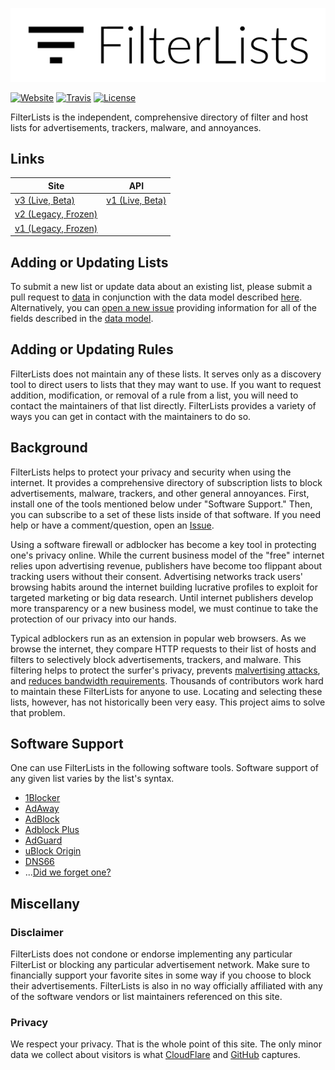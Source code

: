 ![FilterLists](https://github.com/collinbarrett/FilterLists/blob/master/imgs/logo_filterlists.png)

[![Website](https://img.shields.io/website-up-down-green-red/http/shields.io.svg)](https://filterlists.com/)
[![Travis](https://img.shields.io/travis/collinbarrett/FilterLists.svg?label=travis)](https://travis-ci.org/collinbarrett/FilterLists)
[![License](https://img.shields.io/badge/License-MIT-green.svg)](https://github.com/collinbarrett/FilterLists/blob/master/LICENSE)

FilterLists is the independent, comprehensive directory of filter and host lists for advertisements, trackers, malware, and annoyances.

## Links
| Site                                                | API                                                    |
| --------------------------------------------------- | ------------------------------------------------------ |
| [v3 (Live, Beta)](https://filterlists.com/)         | [v1 (Live, Beta)](https://filterlists.com/api/v1/lists)|
| [v2 (Legacy, Frozen)](https://v2.filterlists.com/)  |                                                        |
| [v1 (Legacy, Frozen)](https://v1.filterlists.com/)  |                                                        |

## Adding or Updating Lists

To submit a new list or update data about an existing list, please submit a pull request to [data](https://github.com/collinbarrett/FilterLists/tree/master/data) in conjunction with the data model described [here](https://github.com/collinbarrett/FilterLists/wiki/Data-Model_sidebar). Alternatively, you can [open a new issue](https://github.com/collinbarrett/FilterLists/issues/new) providing information for all of the fields described in the [data model](https://github.com/collinbarrett/FilterLists/wiki/Data-Model_sidebar).

## Adding or Updating Rules

FilterLists does not maintain any of these lists. It serves only as a discovery tool to direct users to lists that they may want to use. If you want to request addition, modification, or removal of a rule from a list, you will need to contact the maintainers of that list directly. FilterLists provides a variety of ways you can get in contact with the maintainers to do so.

## Background

FilterLists helps to protect your privacy and security when using the internet. It provides a comprehensive directory of subscription lists to block advertisements, malware, trackers, and other general annoyances. First, install one of the tools mentioned below under "Software Support." Then, you can subscribe to a set of these lists inside of that software. If you need help or have a comment/question, open an [Issue](https://github.com/collinbarrett/FilterLists/issues).

Using a software firewall or adblocker has become a key tool in protecting one's privacy online. While the current business model of the "free" internet relies upon advertising revenue, publishers have become too flippant about tracking users without their consent. Advertising networks track users' browsing habits around the internet building lucrative profiles to exploit for targeted marketing or big data research. Until internet publishers develop more transparency or a new business model, we must continue to take the protection of our privacy into our hands.

Typical adblockers run as an extension in popular web browsers. As we browse the internet, they compare HTTP requests to their list of hosts and filters to selectively block advertisements, trackers, and malware. This filtering helps to protect the surfer's privacy, prevents [malvertising attacks](http://www.wired.com/insights/2014/11/malvertising-is-cybercriminals-latest-sweet-spot/ "Why Malvertising Is Cybercriminals' Latest Sweet Spot - Wired"), and [reduces bandwidth requirements](http://venturebeat.com/2015/07/08/blocking-ads-can-cut-network-traffic-25-to-40-study-shows/ "Blocking Ads Can Cut Network Traffic 25% to 40%, Study Shows - VentureBeat"). Thousands of contributors work hard to maintain these FilterLists for anyone to use. Locating and selecting these lists, however, has not historically been very easy. This project aims to solve that problem.

## Software Support

One can use FilterLists in the following software tools. Software support of any given list varies by the list's syntax.

*   [1Blocker](https://1blocker.com/)
*   [AdAway](https://adaway.org/)
*   [AdBlock](https://getadblock.com/)
*   [Adblock Plus](https://adblockplus.org/)
*   [AdGuard](https://adguard.com/)
*   [uBlock Origin](https://github.com/gorhill/uBlock)
*   [DNS66](https://github.com/julian-klode/dns66)
*   ...[Did we forget one?](https://github.com/collinbarrett/FilterLists/issues)

## Miscellany

### Disclaimer

FilterLists does not condone or endorse implementing any particular FilterList or blocking any particular advertisement network. Make sure to financially support your favorite sites in some way if you choose to block their advertisements. FilterLists is also in no way officially affiliated with any of the software vendors or list maintainers referenced on this site.

### Privacy

We respect your privacy. That is the whole point of this site. The only minor data we collect about visitors is what [CloudFlare](https://www.cloudflare.com/analytics/) and [GitHub](https://help.github.com/articles/github-privacy-statement/) captures.
